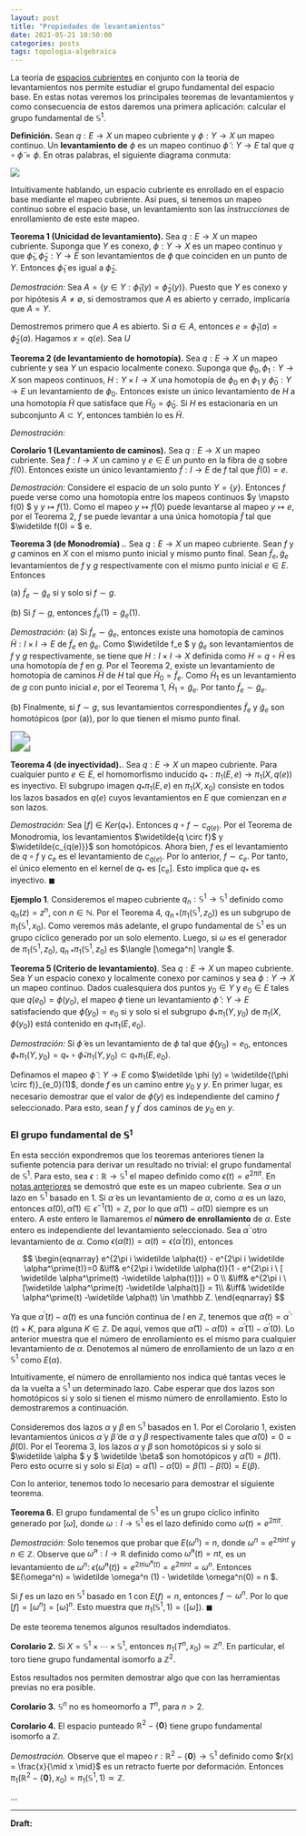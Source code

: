 ```yaml
---
layout: post
title: "Propiedades de levantamientos"
date: 2021-05-21 10:50:00
categories: posts
tags: topologia-algebraica
---
```


La teoría de [espacios cubrientes](https://www.luisgrivas.com/blog/posts/2021/03/04/espacios-cubrientes.html) en conjunto con la teoría de levantamientos nos permite estudiar el grupo fundamental del espacio base. En estas notas veremos los principales teoremas de levantamientos y como consecuencia de estos daremos una primera aplicación: calcular el grupo fundamental de $\mathbb S^1$. 

**Definición.** Sean $q: E \rightarrow X$ un mapeo cubriente y $\phi: Y \rightarrow X$ un mapeo continuo. Un **levantamiento de** $\phi$ es un mapeo continuo $\widetilde \phi: Y \rightarrow E$ tal que $q \circ \widetilde \phi = \phi$. En otras palabras, el siguiente diagrama conmuta:

![](/blog/assets/images/levantamiento.png)

Intuitivamente hablando, un espacio cubriente es enrollado en el espacio base mediante el mapeo cubriente. Así pues, si tenemos un mapeo continuo sobre el espacio base, un levantamiento son las *instrucciones* de enrollamiento de este este mapeo.

**Teorema 1 (Unicidad de levantamiento).** Sea $q: E \rightarrow X$ un mapeo cubriente. Suponga que $Y$ es conexo, $\phi: Y \rightarrow X$ es un mapeo continuo y que $\widetilde\phi_1, \widetilde\phi_2: Y \rightarrow E$ son levantamientos de $\phi$ que coinciden en un punto de $Y$. Entonces $\widetilde \phi_1$ es igual a $\widetilde \phi_2$.

*Demostración:* Sea $A = \{y\in Y: \widetilde \phi_1 (y) = \widetilde \phi_2(y) \}$. Puesto que $Y$ es conexo y por hipótesis $A\neq \emptyset$, si demostramos que $A$ es abierto y cerrado, implicaría que $A = Y$.  

Demostremos primero que $A$ es abierto. Si $a \in A$, entonces $e = \widetilde \phi_1(a) = \widetilde \phi_2 (a)$. Hagamos $x = q(e)$. Sea $U$ 



**Teorema 2 (de levantamiento de homotopía).** Sea $q: E \rightarrow X$ un mapeo cubriente y sea $Y$ un espacio localmente conexo. Suponga que $\phi_0, \phi_1 : Y \rightarrow X$ son mapeos continuos, $H: Y \times I \rightarrow X$ una homotopía de $\phi_0$ en $\phi_1$ y $\widetilde \phi_0: Y \rightarrow E$ un levantamiento de $\phi_0$. Entonces existe un único levantamiento de $H$ a una homotopía $\widetilde H$ que satisface que $\widetilde H_0 = \widetilde \phi_0$. Si $H$ es estacionaria en un subconjunto $A\subset Y$, entonces también lo es $\widetilde H.$

*Demostración:*



**Corolario 1 (Levantamiento de caminos).** Sea $q: E \rightarrow X$ un mapeo cubriente. Sea $f: I \rightarrow X$ un camino y $e \in E$ un punto en la fibra de $q$ sobre $f(0)$. Entonces existe un único levantamiento $\widetilde f : I \rightarrow E$ de $f$ tal que $\widetilde f(0) = e$.

*Demostración:*  Considere el espacio de un solo punto $Y=\{y\}$. Entonces $f$ puede verse como una homotopía entre los mapeos continuos $y \mapsto f(0) $ y $y \mapsto f(1)$. Como el mapeo $y \mapsto f(0)$ puede levantarse al mapeo $y \mapsto e$, por el Teorema 2,  $f$ se puede levantar a una única homotopía $\widetilde f$ tal que $\widetilde f(0) = $ e.



**Teorema 3 (de Monodromía) .**. Sea $q: E \rightarrow X$ un mapeo cubriente. Sean $f$ y $g$ caminos en $X$ con el mismo punto inicial y mismo punto final. Sean $\widetilde f_e, \widetilde g_e$ levantamientos de $f$ y $g$ respectivamente con el mismo punto inicial $e \in E$. Entonces

(a) $\widetilde f_e \sim \widetilde g_e$ si y solo si $f \sim g$.

(b) Si $f \sim g$, entonces $\widetilde f_e(1) = \widetilde g_e (1)$.

*Demostración:* (a) Si $\widetilde f_e \sim \widetilde g_e$, entonces existe una homotopía de caminos $\widetilde H: I \times I \rightarrow E$ de $\widetilde f_e$ en $\widetilde g_e$.  Como $\widetilde f_e $ y $\widetilde g_e$ son levantamientos de $f$ y $g$ respectivamente, se tiene que $H: I \times I \rightarrow X$ definida como $H = q \circ \widetilde H$ es una homotopía de $f$ en $g$. Por el Teorema 2, existe un levantamiento de homotopía de caminos $\widetilde H$ de $H$ tal que $\widetilde H_0 = \widetilde f_e$. Como $\widetilde H_1$ es un levantamiento de $g$ con punto inicial $e$,  por el Teorema $1$,  $\widetilde H_1 = \widetilde g_e$. Por tanto $\widetilde f_e \sim \widetilde g_e$. 

(b) Finalmente, si $f \sim g$, sus levantamientos correspondientes $\widetilde f_e$ y $\widetilde g_e$ son homotópicos (por (a)), por lo que tienen el mismo punto final.



<img src="https://upload.wikimedia.org/wikipedia/commons/b/b9/Monodromy_action.svg" style="zoom:220%;" />



**Teorema 4 (de inyectividad).**. Sea $q: E \rightarrow X$ un mapeo cubriente. Para cualquier punto $e \in E$, el homomorfismo inducido $q_\ast: \pi_1(E, e) \rightarrow \pi_1(X, q(e))$ es inyectivo. El subgrupo imagen $q_\ast \pi_1(E, e)$ en $\pi_1(X, x_0)$ consiste en todos los lazos basados en $q(e)$ cuyos levantamientos en $E$ que comienzan en $e$ son lazos.

*Demostración:* Sea $[f] \in Ker(q_\ast)$. Entonces $q \circ f \sim c_{q(e)}$. Por el Teorema de Monodromia, los levantamientos $\widetilde{q \circ f}$ y $\widetilde{c_{q(e)}}$ son homotópicos. Ahora bien, $f$ es el levantamiento de $q \circ f$ y $c_e$ es el levantamiento de $c_{q(e)}$. Por lo anterior, $f \sim c_e$. Por tanto, el único elemento en el kernel de $q_\ast$ es $[c_e]$.  Esto implica que $q_\ast$ es inyectivo. $\blacksquare$

**Ejemplo 1**. Consideremos el mapeo cubriente $q_n: \mathbb S^1 \to \mathbb S^1$ definido como $q_n(z) = z^n$, con $n \in \mathbb N$. Por el Teorema 4, $q_{n \ \ast}(\pi_1(\mathbb S^1, z_0))$ es un subgrupo de $\pi_1(\mathbb S^1, x_0)$. Como veremos más adelante, el grupo fundamental de $\mathbb S^1$ es un grupo cíclico generado por un solo elemento. Luego, si $\omega$ es el generador de $\pi_1(\mathbb S^1, z_0)$,  $q_{n \ \ast} \pi_1(\mathbb S^1, z_0)$ es $\langle [\omega^n] \rangle $. 

**Teorema 5 (Criterio de levantamiento)**. Sea $q: E \rightarrow X$ un mapeo cubriente. Sea $Y$ un espacio conexo y localmente conexo por caminos y sea $\phi: Y \rightarrow X$ un mapeo continuo. Dados cualesquiera dos puntos $y_0\in Y$ y $e_0 \in E$ tales que $q(e_0) = \phi(y_0)$, el mapeo $\phi$ tiene un levantamiento $\widetilde{\phi}: Y \rightarrow E$ satisfaciendo que $\widetilde{\phi}(y_0) = e_0$ si y solo si el subgrupo $\phi_\ast \pi_1(Y, y_0)$ de $\pi_1(X, \phi(y_0))$ está contenido en $q_\ast \pi_1(E, e_0)$.

*Demostración:* Si $\widetilde \phi$ es un levantamiento de $\phi$ tal que $\widetilde \phi(y_0) = e_0$, entonces $\phi_\ast \pi_1(Y, y_0) = q_\ast \circ \widetilde \phi_\ast \pi_1(Y, y_0) \subset q_\ast \pi_1(E, e_0)$.

Definamos el mapeo $\widetilde \phi: Y \rightarrow E$  como $\widetilde \phi (y) = \widetilde{(\phi \circ f)}_{e_0}(1)$, donde $f$ es un camino entre $y_0$ y $y$. En primer lugar, es necesario demostrar que el valor de $\widetilde \phi(y)$ es independiente del camino $f$ seleccionado. Para esto, sean $f$ y $f^\prime$ dos caminos de $y_0$ en $y$. 



### El grupo fundamental de $\mathbb S^1$

En esta sección expondremos que los teoremas anteriores tienen la sufiente potencia para derivar un resultado no trivial: el grupo fundamental de $\mathbb S^1$. Para esto, sea $\epsilon: \mathbb R \to \mathbb S^1$ el mapeo definido como $\epsilon(t) = e^{2\pi i t}$. En [notas anteriores](https://www.luisgrivas.com/blog/posts/2021/03/04/espacios-cubrientes.html) se demostró que este es un mapeo cubriente. Sea $\alpha$ un lazo en $\mathbb S^1$ basado en $1$. Si $\widetilde \alpha$ es un levantamiento de $\alpha$, como $\alpha$ es un lazo, entonces $\widetilde \alpha(0), \widetilde \alpha(1) \in \epsilon^{-1}(1) = \mathbb Z$, por lo que $\widetilde \alpha(1) - \widetilde \alpha(0)$ siempre es un entero. A este entero le llamaremos *el* **número de enrollamiento** de $\alpha$. Este entero es independiente del levantamiento seleccionado. Sea $\widetilde \alpha^\prime$ otro levantamiento de $\alpha$. Como $\epsilon(\widetilde \alpha (t)) = \alpha(t) = \epsilon(\widetilde \alpha^\prime(t))$, entonces 


$$
\begin{eqnarray}
e^{2\pi i \widetilde \alpha(t)} - e^{2\pi i \widetilde \alpha^\prime(t)}=0 &\iff& e^{2\pi i \widetilde \alpha(t)}(1  - e^{2\pi i \ [ \widetilde \alpha^\prime(t) -\widetilde \alpha(t)]}) = 0 \\
&\iff& e^{2\pi i  \ [\widetilde \alpha^\prime(t) -\widetilde \alpha(t)]} = 1\\ &\iff& \widetilde \alpha^\prime(t) -\widetilde \alpha(t) \in \mathbb Z.
\end{eqnarray}
$$


Ya que $\widetilde \alpha^\prime(t) -\widetilde \alpha(t)$ es una función continua de $I$ en $\mathbb Z$, tenemos que $\widetilde \alpha(t) = \widetilde \alpha^\prime(t) + K$, para alguna $K\in \mathbb Z$. De aquí, vemos que $\widetilde \alpha(1) - \widetilde \alpha (0) = \widetilde \alpha^\prime(1) - \widetilde \alpha^\prime (0)$. Lo anterior muestra que el número de enrollamiento es el mismo para cualquier levantamiento de $\alpha$. Denotemos al número de enrollamiento de un lazo $\alpha$ en $\mathbb S^1$ como $E(\alpha)$.

Intuitivamente, el número de enrollamiento nos indica qué tantas veces le da la vuelta a $\mathbb S^1$ un determinado lazo. Cabe esperar que dos lazos son homotópicos si y solo si tienen el mismo número de enrollamiento. Esto lo demostraremos a continuación.

 Consideremos dos lazos $\alpha$ y $\beta$ en $\mathbb S^1$ basados en $1$. Por el Corolario 1, existen levantamientos únicos $\widetilde \alpha$ y $\widetilde \beta$ de $\alpha$ y $\beta$ respectivamente tales que $\widetilde \alpha(0) = 0 = \widetilde \beta(0).$ Por el Teorema 3, los lazos $\alpha$ y $\beta$ son homotópicos si y solo si  $\widetilde \alpha $ y $ \widetilde \beta$  son homotópicos y $\widetilde \alpha (1) = \widetilde \beta (1)$. Pero esto ocurre si y solo si $E(\alpha) = \widetilde \alpha(1) - \widetilde \alpha(0) = \widetilde \beta (1) - \widetilde \beta(0) = E(\beta)$. 

Con lo anterior, tenemos todo lo necesario para demostrar el siguiente teorema. 

**Teorema 6.** El grupo fundamental de $\mathbb S^1$ es un grupo cíclico infinito generado por $[\omega]$, donde $\omega: I \to \mathbb S^1$ es el lazo definido como $\omega(t) = e^{2\pi i t}.$ 

*Demostración:* Solo tenemos que probar que $E(\omega^n) = n,$ donde $\omega^n = e^{2 \pi i n t}$ y $n \in \mathbb Z$. Observe que $\widetilde \omega^n: I \to \mathbb R$ definido como $\widetilde \omega^n(t) = nt$, es un levantamiento de $\omega^n$: $\epsilon(\widetilde \omega^n(t)) = e^{2 \pi i \widetilde \omega^n(t)} = e^{2\pi i nt} = \omega^n$. Entonces $E(\omega^n) = \widetilde \omega^n (1) - \widetilde \omega^n(0) = n $. 

Si $f$ es un lazo en $\mathbb S^1$ basado en $1$ con $E(f) = n$, entonces $f \sim \omega^n$. Por lo que $[f] = [\omega^n] = [\omega]^n$. Esto muestra que $\pi_1(\mathbb S^1, 1) = \langle [\omega] \rangle$. $\blacksquare$

De este teorema tenemos algunos resultados indemdiatos. 

**Corolario 2.** Si $X = \mathbb S^1 \times \cdots \times \mathbb S^1$, entonces $\pi_1(T^n, x_0) \simeq \mathbb Z^n$. En particular, el toro tiene grupo fundamental isomorfo a $\mathbb Z^2$.

Estos resultados nos permiten demostrar algo que con las herramientas previas no era posible.

**Corolario 3.** $\mathbb S^n$ no es homeomorfo a $T^n$, para $n > 2$.

**Corolario 4.** El espacio punteado $\mathbb R^2 - \{\pmb{0} \}$ tiene grupo fundamental isomorfo a $\mathbb Z$.

*Demostración.* Observe que el mapeo $r: \mathbb R^2 - \{\pmb 0\} \to \mathbb S^1$ definido como $r(x) = \frac{x}{\mid x \mid}$ es un retracto fuerte por deformación. Entonces $\pi_1(\mathbb R^2 - \{\pmb 0\}, x_0) = \pi_1(\mathbb S^1, 1) \simeq \mathbb Z$.

...



---

**Draft:**

